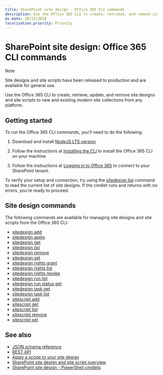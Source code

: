 ```yaml
---
title: SharePoint site design - Office 365 CLI commands
description: Use the Office 365 CLI to create, retrieve, and remove site designs and site scripts.
ms.date: 10/23/2018
localization_priority: Priority
---
```


# SharePoint site design: Office 365 CLI commands

> [!NOTE]
> Site designs and site scripts have been released to production and are available for general use.

Use the Office 365 CLI to create, retrieve, update, and remove site designs and site scripts to new and existing modern site collections from any platform.

## Getting started

To run the Office 365 CLI commands, you'll need to do the following:

1. Download and install [NodeJS LTS version](https://nodejs.org/en/)

2. Follow the instructions at [Installing the CLI](https://pnp.github.io/office365-cli/user-guide/installing-cli/) to install the Office 365 CLI on your machine

3. Follow the instructions at [Logging in to Office 365](https://pnp.github.io/office365-cli/user-guide/connecting-office-365/) to connect to your SharePoint tenant.

To verify your setup and connection, try using the [sitedesign list](https:/pnp.github.io/office365-cli/cmd/spo/sitedesign/sitedesign-list) command to read the current list of site designs. If the cmdlet runs and returns with no errors, you're ready to proceed.

## Site design commands

The following commands are available for managing site designs and site scripts from the Office 365 CLI:

- [sitedesign add](https://pnp.github.io/office365-cli/cmd/spo/sitedesign/sitedesign-add)
- [sitedesign apply](https://pnp.github.io/office365-cli/cmd/spo/sitedesign/sitedesign-apply)
- [sitedesign get](https://pnp.github.io/office365-cli/cmd/spo/sitedesign/sitedesign-get)
- [sitedesign list](https://pnp.github.io/office365-cli/cmd/spo/sitedesign/sitedesign-list)
- [sitedesign remove](https://pnp.github.io/office365-cli/cmd/spo/sitedesign/sitedesign-remove)
- [sitedesign set](https://pnp.github.io/office365-cli/cmd/spo/sitedesign/sitedesign-set)
- [sitedesign rights grant](https://pnp.github.io/office365-cli/cmd/spo/sitedesign/sitedesign-rights-grant)
- [sitedesign rights list](https://pnp.github.io/office365-cli/cmd/spo/sitedesign/sitedesign-rights-list)
- [sitedesign rights revoke](https://pnp.github.io/office365-cli/cmd/spo/sitedesign/sitedesign-rights-revoke)
- [sitedesign run list](https://pnp.github.io/office365-cli/cmd/spo/sitedesign/sitedesign-run-list)
- [sitedesign run status get](https://pnp.github.io/office365-cli/cmd/spo/sitedesign/sitedesign-run-status-get)
- [sitedesign task get](https://pnp.github.io/office365-cli/cmd/spo/sitedesign/sitedesign-task-get)
- [sitedesign task list](https://pnp.github.io/office365-cli/cmd/spo/sitedesign/sitedesign-task-list)
- [sitescript add](https://pnp.github.io/office365-cli/cmd/spo/sitescript/sitescript-add)
- [sitescript get](https://pnp.github.io/office365-cli/cmd/spo/sitescript/sitescript-get)
- [sitescript list](https://pnp.github.io/office365-cli/cmd/spo/sitescript/sitescript-list)
- [sitescript remove](https://pnp.github.io/office365-cli/cmd/spo/sitescript/sitescript-remove)
- [sitescript set](https://pnp.github.io/office365-cli/cmd/spo/sitescript/sitescript-set)

## See also

- [JSON schema reference](site-design-json-schema.md)
- [REST API](site-design-rest-api.md)
- [Apply a scope to your site design](site-design-scoping.md)
- [SharePoint site design and site script overview](site-design-overview.md)
- [SharePoint site design - PowerShell cmdlets](site-design-powershell.md)
